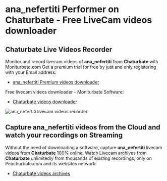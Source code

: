# ana_nefertiti Performer on Chaturbate - Free LiveCam videos downloader

## Chaturbate Live Videos Recorder

Monitor and record livecam videos of **ana_nefertiti** from **Chaturbate** with Moniturbate.com
Get a premium trial for free by just and only registering with your Email address:
* [ana_nefertiti Premium videos downloader](https://moniturbate.com/request-demo-licence-key.html)

Free livecam videos downloader - Moniturbate Software:
* [Chaturbate videos downloader](https://moniturbate.com/moniturbate-download-software.html)

![ana_nefertiti livecam videos recorder](https://peachurnet.com/templates/moniturbate-software.png)


## Capture ana_nefertiti videos from the Cloud and watch your recordings on Streaming

Without the need of downloading a software, capture **ana_nefertiti** livecam videos from **Chaturbate** 100% online.
Watch Livecam archives from **Chaturbate** unlimitedly from thousands of existing recordings, only on Peachurbate.com and its websites network:
* [Chaturbate videos archives](https://peachurnet.com/)